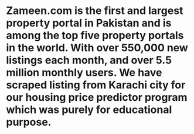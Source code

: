 # Zameen.com is the first and largest property portal in Pakistan and is among the top five property portals in the world. With over 550,000 new listings each month, and over 5.5 million monthly users. We have scraped listing from Karachi city for our housing price predictor program which was purely for educational purpose.

